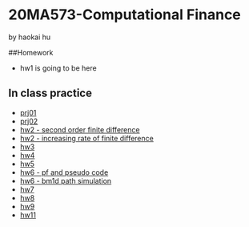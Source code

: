 # 20MA573-Computational Finance
by haokai hu

##Homework

- hw1 is going to be here

## In class practice
- [prj01](src/prj01.ipynb)
- [prj02](src/prj02.ipynb)
- [hw2 - second order finite difference](hw2/20fd2.ipynb)
- [hw2 - increasing rate of finite difference](hw2/HW2(2).ipynb)
- [hw3](hw3)
- [hw4](hw4)
- [hw5](hw5)
- [hw6 - pf and pseudo code](123.pdf)
- [hw6 - bm1d path simulation](hw6)
- [hw7](hw7)
- [hw8](hw8)
- [hw9](hw9)
- [hw11](hw11)
